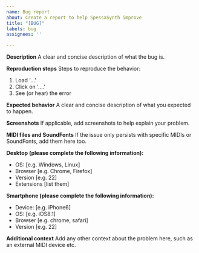 ```yaml
---
name: Bug report
about: Create a report to help SpessaSynth improve
title: "[BUG]"
labels: bug
assignees: ''

---
```


**Description**
A clear and concise description of what the bug is.

**Reproduction steps**
Steps to reproduce the behavior:
1. Load '...'
2. Click on '....'
3. See (or hear) the error

**Expected behavior**
A clear and concise description of what you expected to happen.

**Screenshots**
If applicable, add screenshots to help explain your problem.

**MIDI files and SoundFonts**
If the issue only persists with specific MIDIs or SoundFonts, add them here too.

**Desktop (please complete the following information):**
 - OS: [e.g. Windows, Linux]
 - Browser [e.g. Chrome, Firefox]
 - Version [e.g. 22]
 - Extensions [list them]

**Smartphone (please complete the following information):**
 - Device: [e.g. iPhone6]
 - OS: [e.g. iOS8.1]
 - Browser [e.g. chrome, safari]
 - Version [e.g. 22]

**Additional context**
Add any other context about the problem here, such as an external MIDI device etc.
